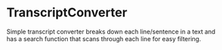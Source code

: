 # TranscriptConverter
Simple transcript converter breaks down each line/sentence in a text and has a search function that scans through each line for easy filtering. 
